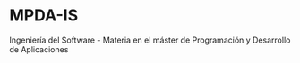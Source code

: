 # MPDA-IS
Ingeniería del Software - Materia en el máster de Programación y Desarrollo de Aplicaciones
